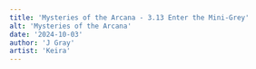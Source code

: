 ```yaml
---
title: 'Mysteries of the Arcana - 3.13 Enter the Mini-Grey'
alt: 'Mysteries of the Arcana'
date: '2024-10-03'
author: 'J Gray'
artist: 'Keira'
---
```

